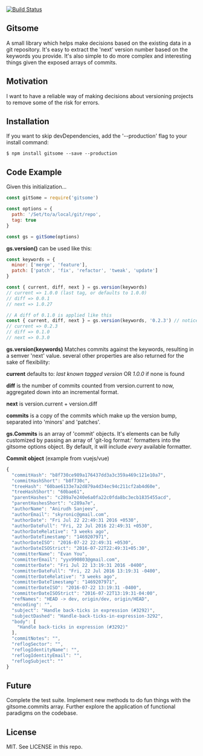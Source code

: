 [![Build Status](https://travis-ci.org/bbultman/gitsome.svg?branch=master)](https://travis-ci.org/bbultman/gitsome)

## Gitsome

A small library which helps make decisions based on the existing data in a git repository. It's easy to extract the 'next' version number based on the keywords you provide. It's also simple to do more complex and interesting things given the exposed arrays of commits.

## Motivation
I want to have a reliable way of making decisions about versioning projects to remove some of the risk for errors.

## Installation
If you want to skip devDependencies, add the '--production' flag to your install command:

```shell
$ npm install gitsome --save --production
```

## Code Example

Given this initialization...
```javascript
const gitSome = require('gitsome')

const options = {
  path: '/Set/to/a/local/git/repo',
  tag: true
}

const gs = gitSome(options)
```

**gs.version()** can be used like this:
```javascript
const keywords = {
  minor: ['merge', 'feature'],
  patch: ['patch', 'fix', 'refactor', 'tweak', 'update']
}

const { current, diff, next } = gs.version(keywords)
// current => 1.0.0 (last tag, or defaults to 1.0.0)
// diff => 0.0.1
// next => 1.0.27

// A diff of 0.1.0 is applied like this
const { current, diff, next } = gs.version(keywords, '0.2.3') // notice also this forced current-version
// current => 0.2.3
// diff => 0.1.0
// next => 0.3.0
```

**gs.version(keywords)** Matches commits against the keywords, resulting in a semver 'next' value. several other properties are also returned for the sake of flexibility:

**current** defaults to: _last known tagged version_ OR _1.0.0_ if none is found

**diff** is the number of commits counted from version.current to now, aggregated down into an incremental format.

**next** is version.current + version.diff

**commits** is a copy of the commits which make up the version bump, separated into 'minors' and 'patches'.

**gs.Commits** is an array of 'commit' objects. It's elements can be fully customized  by passing an array of 'git-log format:' formatters into the gitsome options object. By default, it will include _every_ available formatter.

**Commit object** (example from vuejs/vue)
```javascript
{
  "commitHash": "b8f730ce989a176437dd3a3c359a469c121e10a7",
  "commitHashShort": "b8f730c",
  "treeHash": "60bae6133e7a2d879a4d34ec94c211cf2ab4d60e",
  "treeHashShort": "60bae61",
  "parentHashes": "c289a7e240e6a0fa22c0fda8bc3ecb1835455acd",
  "parentHashesShort": "c289a7e",
  "authorName": "Anirudh Sanjeev",
  "authorEmail": "skyronic@gmail.com",
  "authorDate": "Fri Jul 22 22:49:31 2016 +0530",
  "authorDateFull": "Fri, 22 Jul 2016 22:49:31 +0530",
  "authorDateRelative": "3 weeks ago",
  "authorDateTimestamp": "1469207971",
  "authorDateISO": "2016-07-22 22:49:31 +0530",
  "authorDateISOStrict": "2016-07-22T22:49:31+05:30",
  "committerName": "Evan You",
  "committerEmail": "yyx990803@gmail.com",
  "committerDate": "Fri Jul 22 13:19:31 2016 -0400",
  "committerDateFull": "Fri, 22 Jul 2016 13:19:31 -0400",
  "committerDateRelative": "3 weeks ago",
  "committerDateTimestamp": "1469207971",
  "committerDateISO": "2016-07-22 13:19:31 -0400",
  "committerDateISOStrict": "2016-07-22T13:19:31-04:00",
  "refNames": "HEAD -> dev, origin/dev, origin/HEAD",
  "encoding": "",
  "subject": "Handle back-ticks in expression (#3292)",
  "subjectDashed": "Handle-back-ticks-in-expression-3292",
  "body": [
    "Handle back-ticks in expression (#3292)"
  ],
  "commitNotes": "",
  "reflogSector": "",
  "reflogIdentityName": "",
  "reflogIdentityEmail": "",
  "reflogSubject": ""
}
```

## Future
Complete the test suite.
Implement new methods to do fun things with the gitsome.commits array.
Further explore the application of functional paradigms on the codebase.

## License

MIT. See LICENSE in this repo.
